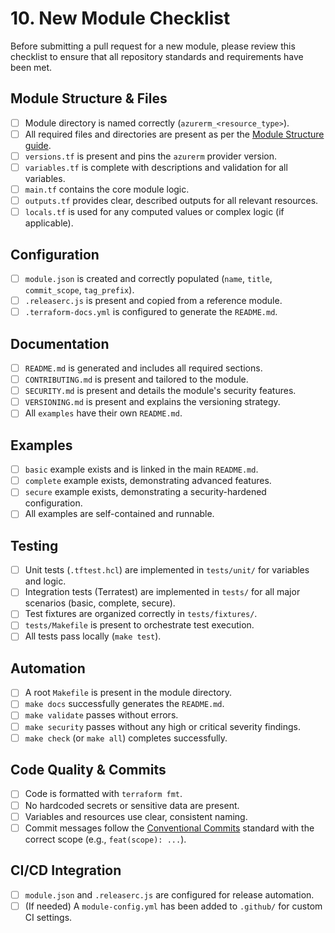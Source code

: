 # 10. New Module Checklist

Before submitting a pull request for a new module, please review this checklist to ensure that all repository standards and requirements have been met.

## Module Structure & Files

- [ ] Module directory is named correctly (`azurerm_<resource_type>`).
- [ ] All required files and directories are present as per the [Module Structure guide](./02-module-structure.md).
- [ ] `versions.tf` is present and pins the `azurerm` provider version.
- [ ] `variables.tf` is complete with descriptions and validation for all variables.
- [ ] `main.tf` contains the core module logic.
- [ ] `outputs.tf` provides clear, described outputs for all relevant resources.
- [ ] `locals.tf` is used for any computed values or complex logic (if applicable).

## Configuration

- [ ] `module.json` is created and correctly populated (`name`, `title`, `commit_scope`, `tag_prefix`).
- [ ] `.releaserc.js` is present and copied from a reference module.
- [ ] `.terraform-docs.yml` is configured to generate the `README.md`.

## Documentation

- [ ] `README.md` is generated and includes all required sections.
- [ ] `CONTRIBUTING.md` is present and tailored to the module.
- [ ] `SECURITY.md` is present and details the module's security features.
- [ ] `VERSIONING.md` is present and explains the versioning strategy.
- [ ] All `examples` have their own `README.md`.

## Examples

- [ ] `basic` example exists and is linked in the main `README.md`.
- [ ] `complete` example exists, demonstrating advanced features.
- [ ] `secure` example exists, demonstrating a security-hardened configuration.
- [ ] All examples are self-contained and runnable.

## Testing

- [ ] Unit tests (`.tftest.hcl`) are implemented in `tests/unit/` for variables and logic.
- [ ] Integration tests (Terratest) are implemented in `tests/` for all major scenarios (basic, complete, secure).
- [ ] Test fixtures are organized correctly in `tests/fixtures/`.
- [ ] `tests/Makefile` is present to orchestrate test execution.
- [ ] All tests pass locally (`make test`).

## Automation

- [ ] A root `Makefile` is present in the module directory.
- [ ] `make docs` successfully generates the `README.md`.
- [ ] `make validate` passes without errors.
- [ ] `make security` passes without any high or critical severity findings.
- [ ] `make check` (or `make all`) completes successfully.

## Code Quality & Commits

- [ ] Code is formatted with `terraform fmt`.
- [ ] No hardcoded secrets or sensitive data are present.
- [ ] Variables and resources use clear, consistent naming.
- [ ] Commit messages follow the [Conventional Commits](https://www.conventionalcommits.org/) standard with the correct scope (e.g., `feat(scope): ...`).

## CI/CD Integration

- [ ] `module.json` and `.releaserc.js` are configured for release automation.
- [ ] (If needed) A `module-config.yml` has been added to `.github/` for custom CI settings.
